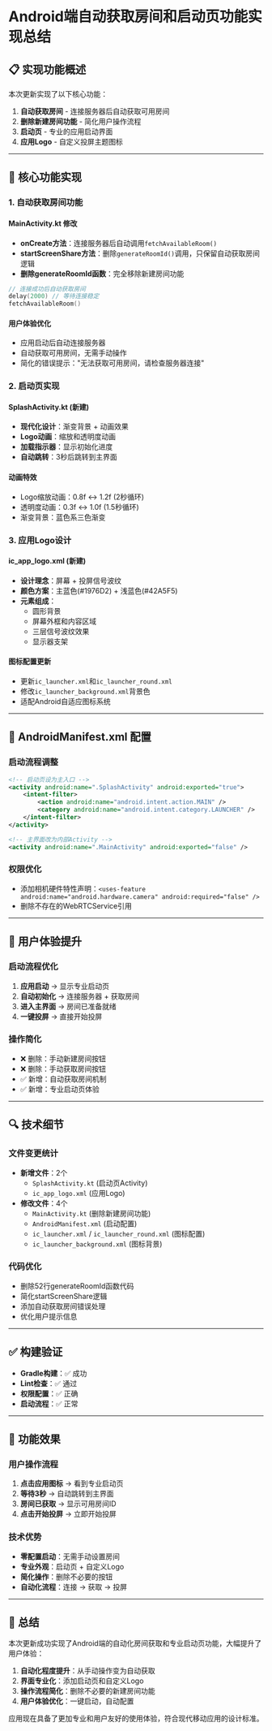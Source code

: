 # Android端自动获取房间和启动页功能实现总结

## 📋 实现功能概述

本次更新实现了以下核心功能：
1. **自动获取房间** - 连接服务器后自动获取可用房间
2. **删除新建房间功能** - 简化用户操作流程
3. **启动页** - 专业的应用启动界面
4. **应用Logo** - 自定义投屏主题图标

---

## 🔧 核心功能实现

### 1. 自动获取房间功能

#### MainActivity.kt 修改
- **onCreate方法**：连接服务器后自动调用`fetchAvailableRoom()`
- **startScreenShare方法**：删除`generateRoomId()`调用，只保留自动获取房间逻辑
- **删除generateRoomId函数**：完全移除新建房间功能

```kotlin
// 连接成功后自动获取房间
delay(2000) // 等待连接稳定
fetchAvailableRoom()
```

#### 用户体验优化
- 应用启动后自动连接服务器
- 自动获取可用房间，无需手动操作
- 简化的错误提示："无法获取可用房间，请检查服务器连接"

### 2. 启动页实现

#### SplashActivity.kt (新建)
- **现代化设计**：渐变背景 + 动画效果
- **Logo动画**：缩放和透明度动画
- **加载指示器**：显示初始化进度
- **自动跳转**：3秒后跳转到主界面

#### 动画特效
- Logo缩放动画：0.8f ↔ 1.2f (2秒循环)
- 透明度动画：0.3f ↔ 1.0f (1.5秒循环)
- 渐变背景：蓝色系三色渐变

### 3. 应用Logo设计

#### ic_app_logo.xml (新建)
- **设计理念**：屏幕 + 投屏信号波纹
- **颜色方案**：主蓝色(#1976D2) + 浅蓝色(#42A5F5)
- **元素组成**：
  - 圆形背景
  - 屏幕外框和内容区域
  - 三层信号波纹效果
  - 显示器支架

#### 图标配置更新
- 更新`ic_launcher.xml`和`ic_launcher_round.xml`
- 修改`ic_launcher_background.xml`背景色
- 适配Android自适应图标系统

---

## 📱 AndroidManifest.xml 配置

### 启动流程调整
```xml
<!-- 启动页设为主入口 -->
<activity android:name=".SplashActivity" android:exported="true">
    <intent-filter>
        <action android:name="android.intent.action.MAIN" />
        <category android:name="android.intent.category.LAUNCHER" />
    </intent-filter>
</activity>

<!-- 主界面改为内部Activity -->
<activity android:name=".MainActivity" android:exported="false" />
```

### 权限优化
- 添加相机硬件特性声明：`<uses-feature android:name="android.hardware.camera" android:required="false" />`
- 删除不存在的WebRTCService引用

---

## 🎯 用户体验提升

### 启动流程优化
1. **应用启动** → 显示专业启动页
2. **自动初始化** → 连接服务器 + 获取房间
3. **进入主界面** → 房间已准备就绪
4. **一键投屏** → 直接开始投屏

### 操作简化
- ❌ 删除：手动新建房间按钮
- ❌ 删除：手动获取房间按钮  
- ✅ 新增：自动获取房间机制
- ✅ 新增：专业启动页体验

---

## 🔍 技术细节

### 文件变更统计
- **新增文件**：2个
  - `SplashActivity.kt` (启动页Activity)
  - `ic_app_logo.xml` (应用Logo)
- **修改文件**：4个
  - `MainActivity.kt` (删除新建房间功能)
  - `AndroidManifest.xml` (启动配置)
  - `ic_launcher.xml` / `ic_launcher_round.xml` (图标配置)
  - `ic_launcher_background.xml` (图标背景)

### 代码优化
- 删除52行generateRoomId函数代码
- 简化startScreenShare逻辑
- 添加自动获取房间错误处理
- 优化用户提示信息

---

## ✅ 构建验证

- **Gradle构建**：✅ 成功
- **Lint检查**：✅ 通过
- **权限配置**：✅ 正确
- **启动流程**：✅ 正常

---

## 🚀 功能效果

### 用户操作流程
1. **点击应用图标** → 看到专业启动页
2. **等待3秒** → 自动跳转到主界面
3. **房间已获取** → 显示可用房间ID
4. **点击开始投屏** → 立即开始投屏

### 技术优势
- **零配置启动**：无需手动设置房间
- **专业外观**：启动页 + 自定义Logo
- **简化操作**：删除不必要的按钮
- **自动化流程**：连接 → 获取 → 投屏

---

## 📝 总结

本次更新成功实现了Android端的自动化房间获取和专业启动页功能，大幅提升了用户体验：

1. **自动化程度提升**：从手动操作变为自动获取
2. **界面专业化**：添加启动页和自定义Logo
3. **操作流程简化**：删除不必要的新建房间功能
4. **用户体验优化**：一键启动，自动配置

应用现在具备了更加专业和用户友好的使用体验，符合现代移动应用的设计标准。 